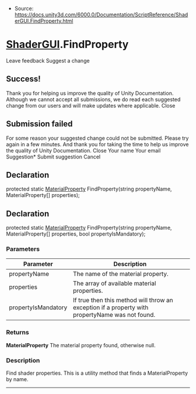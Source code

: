 * Source: https://docs.unity3d.com/6000.0/Documentation/ScriptReference/ShaderGUI.FindProperty.html

#  [ShaderGUI](https://docs.unity3d.com/6000.0/Documentation/ScriptReference/ShaderGUI.html).FindProperty
Leave feedback
Suggest a change
## Success!
Thank you for helping us improve the quality of Unity Documentation. Although we cannot accept all submissions, we do read each suggested change from our users and will make updates where applicable.
Close
## Submission failed
For some reason your suggested change could not be submitted. Please <a>try again</a> in a few minutes. And thank you for taking the time to help us improve the quality of Unity Documentation.
Close
Your name Your email Suggestion* Submit suggestion
Cancel
## Declaration
protected static [MaterialProperty](https://docs.unity3d.com/6000.0/Documentation/ScriptReference/MaterialProperty.html) FindProperty(string propertyName, MaterialProperty[] properties); 
## Declaration
protected static [MaterialProperty](https://docs.unity3d.com/6000.0/Documentation/ScriptReference/MaterialProperty.html) FindProperty(string propertyName, MaterialProperty[] properties, bool propertyIsMandatory); 
### Parameters
Parameter | Description  
---|---  
propertyName | The name of the material property.  
properties | The array of available material properties.  
propertyIsMandatory | If true then this method will throw an exception if a property with propertyName was not found.  
### Returns
**MaterialProperty** The material property found, otherwise null. 
### Description
Find shader properties.
This is a utility method that finds a MaterialProperty by name.
* * *
